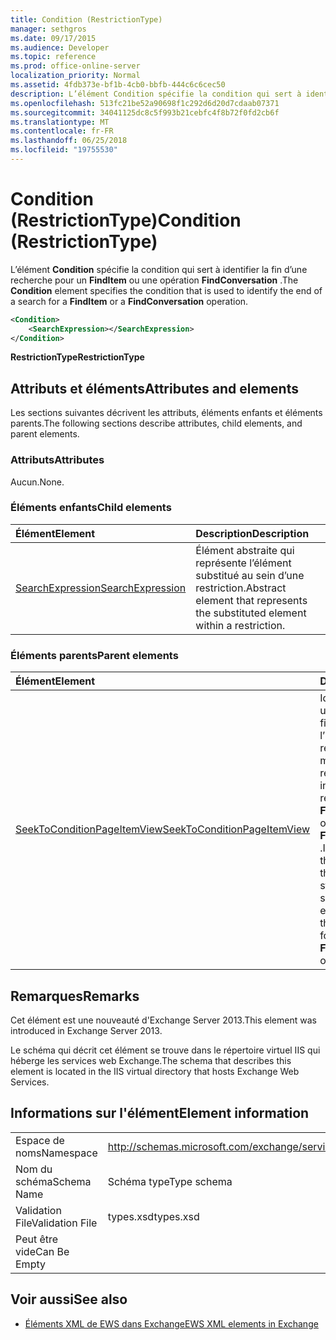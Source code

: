 ```yaml
---
title: Condition (RestrictionType)
manager: sethgros
ms.date: 09/17/2015
ms.audience: Developer
ms.topic: reference
ms.prod: office-online-server
localization_priority: Normal
ms.assetid: 4fdb373e-bf1b-4cb0-bbfb-444c6c6cec50
description: L’élément Condition spécifie la condition qui sert à identifier la fin d’une recherche pour un FindItem ou une opération FindConversation.
ms.openlocfilehash: 513fc21be52a90698f1c292d6d20d7cdaab07371
ms.sourcegitcommit: 34041125dc8c5f993b21cebfc4f8b72f0fd2cb6f
ms.translationtype: MT
ms.contentlocale: fr-FR
ms.lasthandoff: 06/25/2018
ms.locfileid: "19755530"
---
```

# <a name="condition-restrictiontype"></a><span data-ttu-id="94aef-103">Condition (RestrictionType)</span><span class="sxs-lookup"><span data-stu-id="94aef-103">Condition (RestrictionType)</span></span>

<span data-ttu-id="94aef-104">L’élément **Condition** spécifie la condition qui sert à identifier la fin d’une recherche pour un **FindItem** ou une opération **FindConversation** .</span><span class="sxs-lookup"><span data-stu-id="94aef-104">The **Condition** element specifies the condition that is used to identify the end of a search for a **FindItem** or a **FindConversation** operation.</span></span> 
  
```XML
<Condition>
    <SearchExpression></SearchExpression>
</Condition>
```

 <span data-ttu-id="94aef-105">**RestrictionType**</span><span class="sxs-lookup"><span data-stu-id="94aef-105">**RestrictionType**</span></span>
## <a name="attributes-and-elements"></a><span data-ttu-id="94aef-106">Attributs et éléments</span><span class="sxs-lookup"><span data-stu-id="94aef-106">Attributes and elements</span></span>

<span data-ttu-id="94aef-107">Les sections suivantes décrivent les attributs, éléments enfants et éléments parents.</span><span class="sxs-lookup"><span data-stu-id="94aef-107">The following sections describe attributes, child elements, and parent elements.</span></span>
  
### <a name="attributes"></a><span data-ttu-id="94aef-108">Attributs</span><span class="sxs-lookup"><span data-stu-id="94aef-108">Attributes</span></span>

<span data-ttu-id="94aef-109">Aucun.</span><span class="sxs-lookup"><span data-stu-id="94aef-109">None.</span></span>
  
### <a name="child-elements"></a><span data-ttu-id="94aef-110">Éléments enfants</span><span class="sxs-lookup"><span data-stu-id="94aef-110">Child elements</span></span>

|<span data-ttu-id="94aef-111">**Élément**</span><span class="sxs-lookup"><span data-stu-id="94aef-111">**Element**</span></span>|<span data-ttu-id="94aef-112">**Description**</span><span class="sxs-lookup"><span data-stu-id="94aef-112">**Description**</span></span>|
|:-----|:-----|
|[<span data-ttu-id="94aef-113">SearchExpression</span><span class="sxs-lookup"><span data-stu-id="94aef-113">SearchExpression</span></span>](searchexpression.md) <br/> |<span data-ttu-id="94aef-114">Élément abstraite qui représente l’élément substitué au sein d’une restriction.</span><span class="sxs-lookup"><span data-stu-id="94aef-114">Abstract element that represents the substituted element within a restriction.</span></span>  <br/> |
   
### <a name="parent-elements"></a><span data-ttu-id="94aef-115">Éléments parents</span><span class="sxs-lookup"><span data-stu-id="94aef-115">Parent elements</span></span>

|<span data-ttu-id="94aef-116">**Élément**</span><span class="sxs-lookup"><span data-stu-id="94aef-116">**Element**</span></span>|<span data-ttu-id="94aef-117">**Description**</span><span class="sxs-lookup"><span data-stu-id="94aef-117">**Description**</span></span>|
|:-----|:-----|
|[<span data-ttu-id="94aef-118">SeekToConditionPageItemView</span><span class="sxs-lookup"><span data-stu-id="94aef-118">SeekToConditionPageItemView</span></span>](seektoconditionpageitemview.md) <br/> |<span data-ttu-id="94aef-119">Identifie la condition est utilisée pour identifier la fin d’une recherche, l’index de début d’une recherche, les entrées maximum pour renvoyer et les instructions de recherche pour une **FindItem** ou une opération **FindConversation** .</span><span class="sxs-lookup"><span data-stu-id="94aef-119">Identifies the condition that is used to identify the end of a search, the starting index of a search, the maximum entries to return, and the search directions for a **FindItem** or a **FindConversation** operation.</span></span>  <br/> |
   
## <a name="remarks"></a><span data-ttu-id="94aef-120">Remarques</span><span class="sxs-lookup"><span data-stu-id="94aef-120">Remarks</span></span>

<span data-ttu-id="94aef-121">Cet élément est une nouveauté d'Exchange Server 2013.</span><span class="sxs-lookup"><span data-stu-id="94aef-121">This element was introduced in Exchange Server 2013.</span></span>
  
<span data-ttu-id="94aef-122">Le schéma qui décrit cet élément se trouve dans le répertoire virtuel IIS qui héberge les services web Exchange.</span><span class="sxs-lookup"><span data-stu-id="94aef-122">The schema that describes this element is located in the IIS virtual directory that hosts Exchange Web Services.</span></span>
  
## <a name="element-information"></a><span data-ttu-id="94aef-123">Informations sur l'élément</span><span class="sxs-lookup"><span data-stu-id="94aef-123">Element information</span></span>

|||
|:-----|:-----|
|<span data-ttu-id="94aef-124">Espace de noms</span><span class="sxs-lookup"><span data-stu-id="94aef-124">Namespace</span></span>  <br/> |http://schemas.microsoft.com/exchange/services/2006/types  <br/> |
|<span data-ttu-id="94aef-125">Nom du schéma</span><span class="sxs-lookup"><span data-stu-id="94aef-125">Schema Name</span></span>  <br/> |<span data-ttu-id="94aef-126">Schéma type</span><span class="sxs-lookup"><span data-stu-id="94aef-126">Type schema</span></span>  <br/> |
|<span data-ttu-id="94aef-127">Validation File</span><span class="sxs-lookup"><span data-stu-id="94aef-127">Validation File</span></span>  <br/> |<span data-ttu-id="94aef-128">types.xsd</span><span class="sxs-lookup"><span data-stu-id="94aef-128">types.xsd</span></span>  <br/> |
|<span data-ttu-id="94aef-129">Peut être vide</span><span class="sxs-lookup"><span data-stu-id="94aef-129">Can Be Empty</span></span>  <br/> ||
   
## <a name="see-also"></a><span data-ttu-id="94aef-130">Voir aussi</span><span class="sxs-lookup"><span data-stu-id="94aef-130">See also</span></span>



- [<span data-ttu-id="94aef-131">Éléments XML de EWS dans Exchange</span><span class="sxs-lookup"><span data-stu-id="94aef-131">EWS XML elements in Exchange</span></span>](ews-xml-elements-in-exchange.md)

